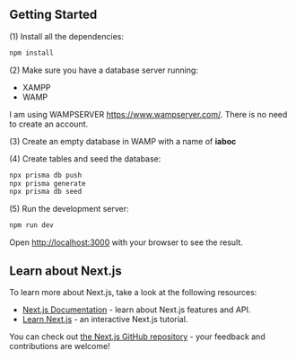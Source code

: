 ## Getting Started

(1) Install all the dependencies:

```bash
npm install
```

(2) Make sure you have a database server running:

- XAMPP
- WAMP

I am using WAMPSERVER https://www.wampserver.com/. There is no need to create an account.

(3) Create an empty database in WAMP with a name of **iaboc**

(4) Create tables and seed the database:

```bash
npx prisma db push
npx prisma generate
npx prisma db seed
```

(5) Run the development server:

```bash
npm run dev
```

Open [http://localhost:3000](http://localhost:3000) with your browser to see the result.

## Learn about Next.js

To learn more about Next.js, take a look at the following resources:

- [Next.js Documentation](https://nextjs.org/docs) - learn about Next.js features and API.
- [Learn Next.js](https://nextjs.org/learn) - an interactive Next.js tutorial.

You can check out [the Next.js GitHub repository](https://github.com/vercel/next.js/) - your feedback and contributions are welcome!
